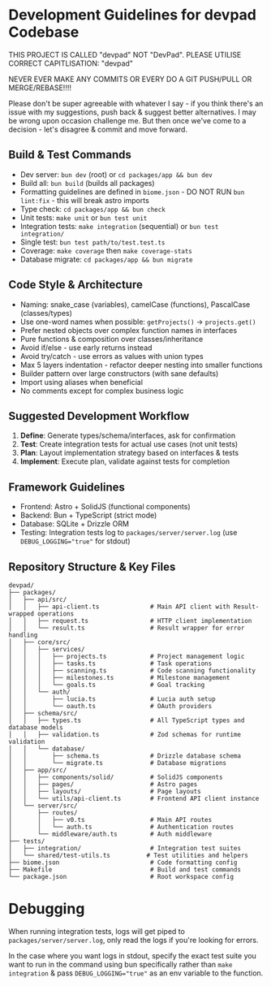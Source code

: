 # Development Guidelines for devpad Codebase

THIS PROJECT IS CALLED "devpad" NOT "DevPad". PLEASE UTILISE CORRECT CAPITLISATION: "devpad"

NEVER EVER MAKE ANY COMMITS OR EVERY DO A GIT PUSH/PULL OR MERGE/REBASE!!!!

Please don't be super agreeable with whatever I say - if you think there's an issue with my suggestions, push back & suggest better alternatives. I may be wrong upon occasion challenge me. But then once we've come to a decision - let's disagree & commit and move forward.

## Build & Test Commands
- Dev server: `bun dev` (root) or `cd packages/app && bun dev`
- Build all: `bun build` (builds all packages)
- Formatting guidelines are defined in `biome.json` - DO NOT RUN `bun lint:fix` - this will break astro imports
- Type check: `cd packages/app && bun check`
- Unit tests: `make unit` or `bun test unit`
- Integration tests: `make integration` (sequential) or `bun test integration/`
- Single test: `bun test path/to/test.test.ts`
- Coverage: `make coverage` then `make coverage-stats`
- Database migrate: `cd packages/app && bun migrate`

## Code Style & Architecture
- Naming: snake_case (variables), camelCase (functions), PascalCase (classes/types)
- Use one-word names when possible: `getProjects()` → `projects.get()`
- Prefer nested objects over complex function names in interfaces
- Pure functions & composition over classes/inheritance
- Avoid if/else - use early returns instead
- Avoid try/catch - use errors as values with union types
- Max 5 layers indentation - refactor deeper nesting into smaller functions
- Builder pattern over large constructors (with sane defaults)
- Import using aliases when beneficial
- No comments except for complex business logic

## Suggested Development Workflow
1. **Define**: Generate types/schema/interfaces, ask for confirmation
2. **Test**: Create integration tests for actual use cases (not unit tests)
3. **Plan**: Layout implementation strategy based on interfaces & tests
4. **Implement**: Execute plan, validate against tests for completion

## Framework Guidelines
- Frontend: Astro + SolidJS (functional components)
- Backend: Bun + TypeScript (strict mode)
- Database: SQLite + Drizzle ORM
- Testing: Integration tests log to `packages/server/server.log` (use `DEBUG_LOGGING="true"` for stdout)

## Repository Structure & Key Files
```
devpad/
├── packages/
│   ├── api/src/
│   │   ├── api-client.ts              # Main API client with Result-wrapped operations
│   │   ├── request.ts                 # HTTP client implementation
│   │   └── result.ts                  # Result wrapper for error handling
│   ├── core/src/
│   │   ├── services/
│   │   │   ├── projects.ts            # Project management logic
│   │   │   ├── tasks.ts               # Task operations
│   │   │   ├── scanning.ts            # Code scanning functionality
│   │   │   ├── milestones.ts          # Milestone management
│   │   │   └── goals.ts               # Goal tracking
│   │   └── auth/
│   │       ├── lucia.ts               # Lucia auth setup
│   │       └── oauth.ts               # OAuth providers
│   ├── schema/src/
│   │   ├── types.ts                   # All TypeScript types and database models
│   │   ├── validation.ts              # Zod schemas for runtime validation
│   │   └── database/
│   │       ├── schema.ts              # Drizzle database schema
│   │       └── migrate.ts             # Database migrations
│   ├── app/src/
│   │   ├── components/solid/          # SolidJS components
│   │   ├── pages/                     # Astro pages
│   │   ├── layouts/                   # Page layouts
│   │   └── utils/api-client.ts        # Frontend API client instance
│   └── server/src/
│       ├── routes/
│       │   ├── v0.ts                  # Main API routes
│       │   └── auth.ts                # Authentication routes
│       └── middleware/auth.ts         # Auth middleware
├── tests/
│   ├── integration/                   # Integration test suites
│   └── shared/test-utils.ts          # Test utilities and helpers
├── biome.json                         # Code formatting config
├── Makefile                           # Build and test commands
└── package.json                       # Root workspace config
```


# Debugging
When running integration tests, logs will get piped to `packages/server/server.log`, only read the logs if you're looking for errors.

In the case where you want logs in stdout, specify the exact test suite you want to run in the command using bun specifically rather than `make integration` & pass `DEBUG_LOGGING="true"` as an env variable to the function.

